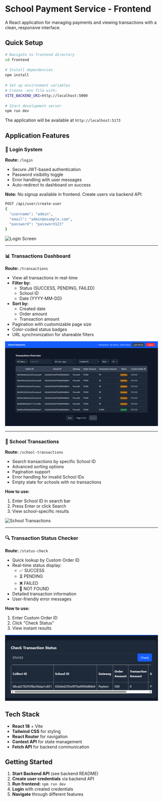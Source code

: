 # School Payment Service - Frontend

A React application for managing payments and viewing transactions with a clean, responsive interface.

## Quick Setup

```bash
# Navigate to frontend directory
cd frontend

# Install dependencies
npm install

# Set up environment variables
# Create .env file with:
VITE_BACKEND_URI=http://localhost:5000

# Start development server
npm run dev
```

The application will be available at `http://localhost:5173`

## Application Features

### 🔐 Login System
**Route:** `/login`

- Secure JWT-based authentication
- Password visibility toggle
- Error handling with user messages
- Auto-redirect to dashboard on success

**Note:** No signup available in frontend. Create users via backend API:
```bash
POST /api/user/create-user
{
  "username": "admin",
  "email": "admin@example.com", 
  "password": "password123"
}
```

![Login Screen](./public/login.png)

---

### 📊 Transactions Dashboard
**Route:** `/transactions`

- View all transactions in real-time
- **Filter by:**
  - Status (SUCCESS, PENDING, FAILED)
  - School ID
  - Date (YYYY-MM-DD)
- **Sort by:**
  - Created date
  - Order amount
  - Transaction amount
- Pagination with customizable page size
- Color-coded status badges
- URL synchronization for shareable filters

![Transactions Dashboard](./public/transactions.png)

---

### 🏫 School Transactions
**Route:** `/school-transactions`

- Search transactions by specific School ID
- Advanced sorting options
- Pagination support
- Error handling for invalid School IDs
- Empty state for schools with no transactions

**How to use:**
1. Enter School ID in search bar
2. Press Enter or click Search
3. View school-specific results

![School Transactions](./public/transactions-by-school.png)

---

### 🔍 Transaction Status Checker
**Route:** `/status-check`

- Quick lookup by Custom Order ID
- Real-time status display:
  - ✅ SUCCESS
  - ⏳ PENDING
  - ❌ FAILED
  - 🚫 NOT FOUND
- Detailed transaction information
- User-friendly error messages

**How to use:**
1. Enter Custom Order ID
2. Click "Check Status"
3. View instant results

![Transaction Status Checker](./public/transactions-check.png)

## Tech Stack

- **React 18** + Vite
- **Tailwind CSS** for styling
- **React Router** for navigation
- **Context API** for state management
- **Fetch API** for backend communication

## Getting Started

1. **Start Backend API** (see backend README)
2. **Create user credentials** via backend API
3. **Run frontend:** `npm run dev`
4. **Login** with created credentials
5. **Navigate** through different features